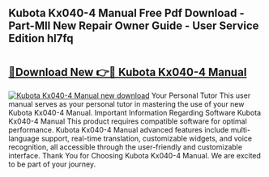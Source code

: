 ## Kubota Kx040-4 Manual Free Pdf Download - Part-MIl New Repair Owner Guide - User Service Edition hl7fq

# <h2><a href="http://bc96608.oget.top/?id=Kubota+Kx040-4+Manual">🔗Download New 👉🔴 Kubota Kx040-4 Manual</a></h2>

[![Kubota Kx040-4 Manual new download](https://i.imgur.com/5g1atiW.png)](http://bc96608.oget.top/?id=Kubota+Kx040-4+Manual)
Your Personal Tutor This user manual serves as your personal tutor in mastering the use of your new Kubota Kx040-4 Manual. Important Information Regarding Software Kubota Kx040-4 Manual This product requires compatible software for optimal performance. Kubota Kx040-4 Manual advanced features include multi-language support, real-time translation, customizable widgets, and voice recognition, all accessible through the user-friendly and customizable interface. Thank You for Choosing Kubota Kx040-4 Manual. We are excited to be part of your journey.
